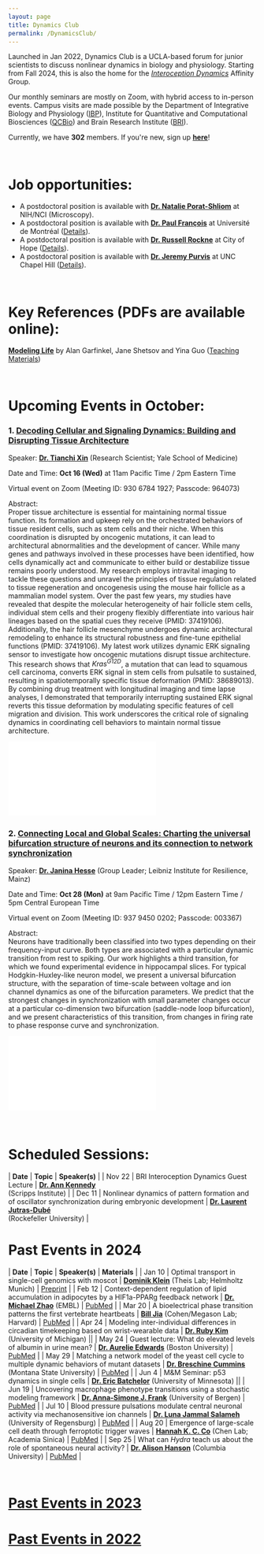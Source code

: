 ```yaml
---
layout: page
title: Dynamics Club
permalink: /DynamicsClub/
---
```


Launched in Jan 2022, Dynamics Club is a UCLA-based forum for junior scientists to discuss nonlinear dynamics in biology and physiology. Starting from Fall 2024, this is also the home for the [*Interoception Dynamics*](https://bri.ucla.edu/affinity-groups/#1725383881651-5acf33f9-a12c) Affinity Group. 

Our monthly seminars are mostly on Zoom, with hybrid access to in-person events. Campus visits are made possible by the Department of Integrative Biology and Physiology ([IBP](https://www.ibp.ucla.edu)), Institute for Quantitative and Computational Biosciences ([QCBio](https://qcb.ucla.edu)) and Brain Research Institute ([BRI](https://bri.ucla.edu)).

Currently, we have **302** members. If you're new, sign up [**here**](http://eepurl.com/hSqQLD)! 

&nbsp;
&nbsp;

# Job opportunities:
- A postdoctoral position is available with [**Dr. Natalie Porat-Shliom**](https://ccr.cancer.gov/staff-directory/natalie-porat-shliom#biography) at NIH/NCI (Microscopy).
- A postdoctoral position is available with [**Dr. Paul François**](https://www.francoisresearch.org) at Université de Montréal ([Details](https://www.francoisresearch.org/positions)).
- A postdoctoral position is available with [**Dr. Russell Rockne**](https://www.cityofhope.org/russell-rockne) at City of Hope ([Details](https://www.cityofhopejobs.org/job/4051/postdoctoral-fellow-mathematical-oncology-research-us-ca-duarte-10024512-44/)).
- A postdoctoral position is available with [**Dr. Jeremy Purvis**](https://www.med.unc.edu/genetics/purvislab/) at UNC Chapel Hill ([Details](https://www.med.unc.edu/genetics/purvislab/opportunities/)).

&nbsp;
&nbsp;

# Key References (PDFs are available online): 

[**Modeling Life**](https://link.springer.com/book/10.1007/978-3-319-59731-7) by Alan Garfinkel, Jane Shetsov and Yina Guo ([Teaching Materials](https://modelinginbiology.github.io))

&nbsp;
&nbsp;

# Upcoming Events in October: 

### 1. [**Decoding Cellular and Signaling Dynamics: Building and Disrupting Tissue Architecture**](https://pubmed.ncbi.nlm.nih.gov/38689013/)

Speaker: [**Dr. Tianchi Xin**](https://medicine.yale.edu/profile/tianchi-xin/) (Research Scientist; Yale School of Medicine)

Date and Time: **Oct 16 (Wed)** at 11am Pacific Time / 2pm Eastern Time

Virtual event on Zoom (Meeting ID: 930 6784 1927; Passcode: 964073)

Abstract:\
Proper tissue architecture is essential for maintaining normal tissue function. Its formation and upkeep rely on the orchestrated behaviors of tissue resident cells, such as stem cells and their niche. When this coordination is disrupted by oncogenic mutations, it can lead to architectural abnormalities and the development of cancer. While many genes and pathways involved in these processes have been identified, how cells dynamically act and communicate to either build or destabilize tissue remains poorly understood. My research employs intravital imaging to tackle these questions and unravel the principles of tissue regulation related to tissue regeneration and oncogenesis using the mouse hair follicle as a mammalian model system. Over the past few years, my studies have revealed that despite the molecular heterogeneity of hair follicle stem cells, individual stem cells and their progeny flexibly differentiate into various hair lineages based on the spatial cues they receive (PMID: 37419106). Additionally, the hair follicle mesenchyme undergoes dynamic architectural remodeling to enhance its structural robustness and fine-tune epithelial functions (PMID: 37419106). My latest work utilizes dynamic ERK signaling sensor to investigate how oncogenic mutations disrupt tissue architecture. This research shows that *Kras<sup>G12D</sup>*, a mutation that can lead to squamous cell carcinoma, converts ERK signal in stem cells from pulsatile to sustained, resulting in spatiotemporally specific tissue deformation (PMID: 38689013). By combining drug treatment with longitudinal imaging and time lapse analyses, I demonstrated that temporarily interrupting sustained ERK signal reverts this tissue deformation by modulating specific features of cell migration and division. This work underscores the critical role of signaling dynamics in coordinating cell behaviors to maintain normal tissue architecture.

![DynamicsClub](/images/DynamicsClub_Oct2024.pdf)

### 2. [**Connecting Local and Global Scales: Charting the universal bifurcation structure of neurons and its connection to network synchronization**](https://pubmed.ncbi.nlm.nih.gov/35803913/)

Speaker: [**Dr. Janina Hesse**](https://lir-mainz.de/en/mitarbeiter/janina-hesse) (Group Leader; Leibniz Institute for Resilience, Mainz)

Date and Time: **Oct 28 (Mon)** at 9am Pacific Time / 12pm Eastern Time / 5pm Central European Time

Virtual event on Zoom (Meeting ID: 937 9450 0202; Passcode: 003367)

Abstract:\
Neurons have traditionally been classified into two types depending on their frequency-input curve. Both types are associated with a particular dynamic transition from rest to spiking. Our work highlights a third transition, for which we found experimental evidence in hippocampal slices. For typical Hodgkin-Huxley-like neuron model, we present a universal bifurcation structure, with the separation of time-scale between voltage and ion channel dynamics as one of the bifurcation parameters. We predict that the strongest changes in synchronization with small parameter changes occur at a particular co-dimension two bifurcation (saddle-node loop bifurcation), and we present characteristics of this transition, from changes in firing rate to phase response curve and synchronization.

![DynamicsClub2](/images/DynamicsClub_Oct2024_2.pdf)

&nbsp;
&nbsp;

# Scheduled Sessions:

| **Date** | **Topic** | **Speaker(s)** |
| Nov 22 | BRI Interoception Dynamics Guest Lecture | [**Dr. Ann Kennedy**](https://sites.northwestern.edu/kennedylab/) <br /> (Scripps Institute) |
| Dec 11 | Nonlinear dynamics of pattern formation and of oscillator synchronization during embryonic development | [**Dr. Laurent Jutras-Dubé**](https://www2.rockefeller.edu/research/faculty/labmembers/AliBrivanlou/) <br /> (Rockefeller University) |

# Past Events in 2024

| **Date** | **Topic** | **Speaker(s)** | **Materials** |
| Jan 10 | Optimal transport in single-cell genomics with moscot | [**Dominik Klein**](https://www.linkedin.com/in/dominik-klein-8ba2b6179/?originalSubdomain=de) (Theis Lab; Helmholtz Munich)  | [Preprint](https://www.biorxiv.org/content/10.1101/2023.05.11.540374v2) |
| Feb 12 | Context-dependent regulation of lipid accumulation in adipocytes by a HIF1a-PPARg feedback network | [**Dr. Michael Zhao**](https://www.embl.org/people/person/michael-zhao/) (EMBL)  | [PubMed](https://pubmed.ncbi.nlm.nih.gov/37995680/) |
| Mar 20 | A bioelectrical phase transition patterns the first vertebrate heartbeats | [**Bill Jia**](https://chemistry.harvard.edu/people/bill-jia) (Cohen/Megason Lab; Harvard)  | [PubMed](https://pubmed.ncbi.nlm.nih.gov/37758945/) |
| Apr 24 | Modeling inter-individual differences in circadian timekeeping based on wrist-wearable data | [**Dr. Ruby Kim**](https://rubyshkim.github.io) (University of Michigan) ||
| May 24 | Guest lecture: What do elevated levels of albumin in urine mean? | [**Dr. Aurelie Edwards**](https://www.bu.edu/eng/profile/aurelie-edwards-phd/) (Boston University)  | [PubMed](https://pubmed.ncbi.nlm.nih.gov/35178707/) |
| May 29 | Matching a network model of the yeast cell cycle to multiple dynamic behaviors of mutant datasets | [**Dr. Breschine Cummins**](https://math.montana.edu/directory/faculty/1582810/breschine-cummins) (Montana State University)  | [PubMed](https://pubmed.ncbi.nlm.nih.gov/37939998/) |
| Jun 4 | M&M Seminar: p53 dynamics in single cells | [**Dr. Eric Batchelor**](https://batchelorlab.umn.edu) (University of Minnesota)  ||
| Jun 19 | Uncovering macrophage phenotype transitions using a stochastic modeling framework | [**Dr. Anna-Simone J. Frank**](https://www.uib.no/en/persons/Anna-Simone.Josefine.Frank) (University of Bergen)  | [PubMed](https://pubmed.ncbi.nlm.nih.gov/37839584/) |
| Jul 10 | Blood pressure pulsations modulate central neuronal activity via mechanosensitive ion channels | [**Dr. Luna Jammal Salameh**](https://www.linkedin.com/in/luna-jammal-salameh-50852b128/?originalSubdomain=il) (University of Regensburg)  | [PubMed](https://pubmed.ncbi.nlm.nih.gov/38301001/) |
| Aug 20 | Emergence of large-scale cell death through ferroptotic trigger waves | [**Hannah K. C. Co**](https://celldynamicslab.mystrikingly.com/#people) (Chen Lab; Academia Sinica)  | [PubMed](https://pubmed.ncbi.nlm.nih.gov/38987590/) |
| Sep 25 | What can *Hydra* teach us about the role of spontaneous neural activity? | [**Dr. Alison Hanson**](https://braininitiative.nih.gov/ali-hanson-md-phd) (Columbia University)  | [PubMed](https://pubmed.ncbi.nlm.nih.gov/38429381/) |

&nbsp;
&nbsp; 

# [Past Events in 2023](https://lingyunxiong.github.io/2023/12/15/dynamicsclub.html)

# [Past Events in 2022](https://lingyunxiong.github.io/2022/12/16/dynamicsclub.html)

&nbsp;
&nbsp;


